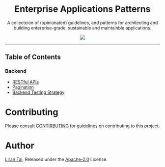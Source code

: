<p align="center">
<h1 align="center">
  Enterprise Applications Patterns
</h1>

<p align="center">
A collectcion of (opinionated) guidelines, and patterns for architecting and building enterprise-grade, sustainable and maintainble applications.
</p>

<p align="center">
  <img src="https://flat.badgen.net/badge/backend%20practices/3/green">
</p>

---

## Table of Contents

### Backend

- [RESTful APIs](./backend/restful-api.md)
- [Pagination](./backend/pagination.md)
- [Backend Testing Strategy](./backend/backend-testing-strategy.md)

# Contributing

Please consult [CONTIRBUTING](./CONTRIBUTING.md) for guidelines on contributing to this project.

# Author

[Liran Tal](https://github.com/lirantal), Released under the [Apache-2.0](./LICENSE) License.
